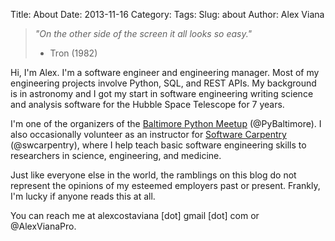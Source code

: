 Title: About
Date: 2013-11-16
Category:
Tags:
Slug: about
Author: Alex Viana

> _"On the other side of the screen it all looks so easy."_
>  - Tron (1982)

Hi, I'm Alex. I'm a software engineer and engineering manager. Most of my engineering projects involve Python, SQL, and REST APIs. My background is in astronomy and I got my start in software engineering writing science and analysis software for the Hubble Space Telescope for 7 years.

I'm one of the organizers of the [Baltimore Python Meetup](https://www.meetup.com/baltimore-python/) (@PyBaltimore). I also occasionally volunteer as an instructor for [Software Carpentry](http://software-carpentry.org/) (@swcarpentry), where I help teach basic software engineering skills to researchers in science, engineering, and medicine.

Just like everyone else in the world, the ramblings on this blog do not represent the opinions of my esteemed employers past or present. Frankly, I'm lucky if anyone reads this at all.

You can reach me at alexcostaviana [dot] gmail [dot] com or @AlexVianaPro.